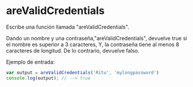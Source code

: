 # areValidCredentials

Escribe una función llamada "areValidCredentials".

Dando un nombre y una contraseña,"areValidCredentials", devuelve true si el nombre es superior a 3 caracteres, Y, la contraseña tiene al menos 8 caracteres de longitud. De lo contrario, devuelve falso.

Ejemplo de entrada:

```js
var output = areValidCredentials('Ritu', 'mylongpassword')
console.log(output); // --> true
```
